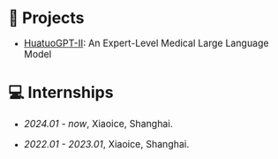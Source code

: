# 🔧 Projects

<div class='paper-box-text' style="font-size: larger;" markdown="1">

- [HuatuoGPT-II](https://v2.huatuogpt.cn/): An Expert-Level Medical Large Language Model



</div>

# 💻 Internships

<div class='paper-box-text' style="font-size: larger;" markdown="1">

- *2024.01 - now*, Xiaoice, Shanghai.

- *2022.01 - 2023.01*, Xiaoice, Shanghai.


</div>


